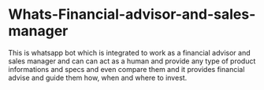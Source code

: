 # Whats-Financial-advisor-and-sales-manager
This is whatsapp bot which is integrated to work as a financial advisor and sales manager and can can act as a human and provide any type of product informations and specs and even compare them and it provides financial advise and guide them how, when and where to invest. 

